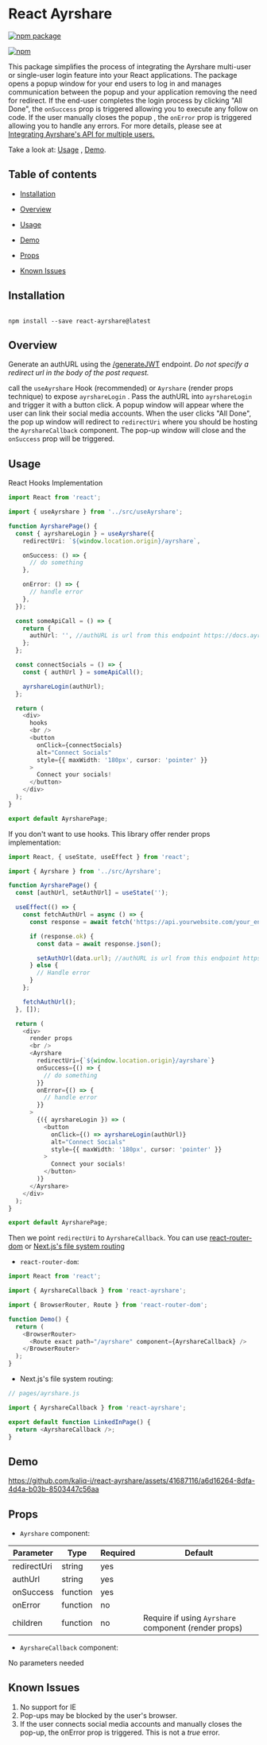 # React Ayrshare

[![npm package][npm-badge]][npm]

[![npm](https://img.shields.io/npm/dt/react-ayrshare)](https://www.npmjs.com/package/react-ayrshare)

[npm-badge]: https://img.shields.io/npm/v/react-ayrshare.png
[npm]: https://www.npmjs.org/package/react-ayrshare

This package simplifies the process of integrating the Ayrshare multi-user or single-user login feature into your React applications. The package opens a popup window for your end users to log in and manages communication between the popup and your application removing the need for redirect. If the end-user completes the login process by clicking "All Done", the `onSuccess` prop is triggered allowing you to execute any follow on code. If the user manually closes the popup , the `onError` prop is triggered allowing you to handle any errors. For more details, please see at [Integrating Ayrshare's API for multiple users.](https://docs.ayrshare.com/multiple-client-accounts/jwt-and-api-integration)

Take a look at: [Usage](#usage) , [Demo](#demo).

## Table of contents

- [Installation](#installation)

- [Overview](#overview)

- [Usage](#usage)

- [Demo](#demo)

- [Props](#props)

- [Known Issues](#known-issues)

## Installation

```

npm install --save react-ayrshare@latest

```

## Overview

Generate an authURL using the [/generateJWT](https://docs.ayrshare.com/rest-api/endpoints/profiles#generate-a-jwt) endpoint. _Do not specify a redirect url in the body of the post request._

call the `useAyrshare` Hook (recommended) or `Ayrshare` (render props technique) to expose `ayrshareLogin` . Pass the authURL into `ayrshareLogin` and trigger it with a button click. A popup window will appear where the user can link their social media accounts. When the user clicks "All Done", the pop up window will redirect to `redirectUri` where you should be hosting the `AyrshareCallback` component. The pop-up window will close and the `onSuccess` prop will be triggered.

## Usage

React Hooks Implementation

```ts
import React from 'react';

import { useAyrshare } from '../src/useAyrshare';

function AyrsharePage() {
  const { ayrshareLogin } = useAyrshare({
    redirectUri: `${window.location.origin}/ayrshare`,

    onSuccess: () => {
      // do something
    },

    onError: () => {
      // handle error
    },
  });

  const someApiCall = () => {
    return {
      authUrl: '', //authURL is url from this endpoint https://docs.ayrshare.com/rest-api/endpoints/profiles#generate-a-jwt.
    };
  };

  const connectSocials = () => {
    const { authUrl } = someApiCall();

    ayrshareLogin(authUrl);
  };

  return (
    <div>
      hooks
      <br />
      <button
        onClick={connectSocials}
        alt="Connect Socials"
        style={{ maxWidth: '180px', cursor: 'pointer' }}
      >
        Connect your socials!
      </button>
    </div>
  );
}

export default AyrsharePage;
```

If you don't want to use hooks. This library offer render props implementation:

```ts
import React, { useState, useEffect } from 'react';

import { Ayrshare } from '../src/Ayrshare';

function AyrsharePage() {
  const [authUrl, setAuthUrl] = useState('');

  useEffect(() => {
    const fetchAuthUrl = async () => {
      const response = await fetch('https://api.yourwebsite.com/your_endpoint');

      if (response.ok) {
        const data = await response.json();

        setAuthUrl(data.url); //authURL is url from this endpoint https://docs.ayrshare.com/rest-api/endpoints/profiles#generate-a-jwt.
      } else {
        // Handle error
      }
    };

    fetchAuthUrl();
  }, []);

  return (
    <div>
      render props
      <br />
      <Ayrshare
        redirectUri={`${window.location.origin}/ayrshare`}
        onSuccess={() => {
          // do something
        }}
        onError={() => {
          // handle error
        }}
      >
        {({ ayrshareLogin }) => (
          <button
            onClick={() => ayrshareLogin(authUrl)}
            alt="Connect Socials"
            style={{ maxWidth: '180px', cursor: 'pointer' }}
          >
            Connect your socials!
          </button>
        )}
      </Ayrshare>
    </div>
  );
}

export default AyrsharePage;
```

Then we point `redirectUri` to `AyrshareCallback`. You can use [react-router-dom](https://reactrouter.com/web) or [Next.js's file system routing](https://nextjs.org/docs/routing/introduction)

- `react-router-dom`:

```ts
import React from 'react';

import { AyrshareCallback } from 'react-ayrshare';

import { BrowserRouter, Route } from 'react-router-dom';

function Demo() {
  return (
    <BrowserRouter>
      <Route exact path="/ayrshare" component={AyrshareCallback} />
    </BrowserRouter>
  );
}
```

- Next.js's file system routing:

```ts
// pages/ayrshare.js

import { AyrshareCallback } from 'react-ayrshare';

export default function LinkedInPage() {
  return <AyrshareCallback />;
}
```

## Demo

https://github.com/kaliq-i/react-ayrshare/assets/41687116/a6d16264-8dfa-4d4a-b03b-8503447c56aa


## Props

- `Ayrshare` component:

| Parameter   | Type     | Required | Default                                              |
| ----------- | -------- | -------- | ---------------------------------------------------- |
| redirectUri | string   | yes      |                                                      |
| authUrl     | string   | yes      |                                                      |
| onSuccess   | function | yes      |                                                      |
| onError     | function | no       |                                                      |
| children    | function | no       | Require if using `Ayrshare` component (render props) |

- `AyrshareCallback` component:

No parameters needed

## Known Issues

1. No support for IE
2. Pop-ups may be blocked by the user's browser.
3. If the user connects social media accounts and manually closes the pop-up, the onError prop is triggered. This is not a _true_ error.

